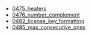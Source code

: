 - [0475_heaters](../src/0475_heaters.cpp)
- [0476_number_complement](../src/0476_number_complement.cpp)
- [0482_license_key_formatting](../src/0482_license_key_formatting.cpp)
- [0485_max_consecutive_ones](../src/0485_max_consecutive_ones.cpp)